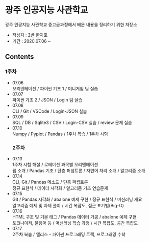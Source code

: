 # 광주 인공지능 사관학교
광주 인공지능 사관학교 중고급과정에서 배운 내용을 정리하기 위한 저장소

- 작성자 : 2반 한지호
- 기간 : 2020.07.06 ~

## Contents
### 1주차
- 07.06  
  오리엔테이션 / 파이썬 기초 1 / 미니게임 팀 실습
- 07.07  
  파이썬 기초 2 / JSON / Login 팀 실습
- 07.08  
  CLI / Git / VSCode / Login-JSON 실습
- 07.09  
  SQL / DB / Sqlite3 / CSV / Login-CSV 실습 / review 문제 실습
- 07.10  
  Numpy / Pyplot / Pandas / 1주차 복습 / 1주차 시험
  ### 2주차
- 07.13  
  1주차 시험 해설 / 로테이션 과목별 오리엔테이션  
  웹 소개 / Pandas 기초 / 단층 퍼셉트론 / 자연어 처리 소개 / 알고리즘 소개
- 07.14  
  CLI, Git / Pandas 메소드 / 단층 퍼셉트론  
  정규 표현식 / 데이터 시각화 / 알고리즘 기초 연습문제
- 07.15  
  Git / Pandas 시각화 / abalone 예제 구현 / 정규 표현식 / 머신러닝 개요  
  알고리즘 예제 및 과제 풀이 / 시간 복잡도, 점근 표기법(Big-O)
- 07.16  
  HTML 구조 및 기본 태그 / Pandas 데이터 가공 / abalone 예제 구현  
  토크나이저, 불용어 등 / 머신러닝 학습 과정 / 시간 복잡도, 공간 복잡도
- 07.17  
  2주차 복습 / 엘리스 - 파이썬 프로그래밍 트랙, 프로그래밍 수학